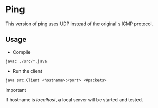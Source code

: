 # Ping

This version of ping uses UDP instead of the original's ICMP protocol.

## Usage

- Compile

```
javac ./src/*.java
```

- Run the client

```
java src.Client <hostname>:<port> <#packets>
```

> [!IMPORTANT]
> If hostname is _localhost_, a local server will be started and tested.
